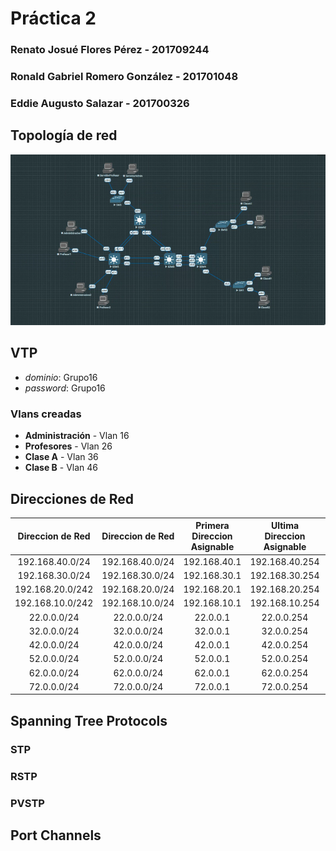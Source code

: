 # Práctica 2

### Renato Josué Flores Pérez 	   - 201709244
### Ronald Gabriel Romero González - 201701048
### Eddie Augusto Salazar	   - 201700326

## Topología de red
![image](images/topologia.png)

## VTP

- *dominio*: Grupo16
- *password*: Grupo16

### Vlans creadas

- **Administración** - Vlan 16
- **Profesores** - Vlan 26
- **Clase A** - Vlan 36
- **Clase B** - Vlan 46

## Direcciones de Red

| Direccion de Red | Direccion de Red | Primera Direccion Asignable | Ultima Direccion Asignable | Direccion de Broadcast |
|:----------------:|:-------------:|:-------------:|:-------------:|:-------------:| 
| 192.168.40.0/24  | 192.168.40.0/24 | 192.168.40.1 | 192.168.40.254 | 192.168.40.255 |
| 192.168.30.0/24  | 192.168.30.0/24 | 192.168.30.1 | 192.168.30.254 | 192.168.30.255 |
| 192.168.20.0/242 | 192.168.20.0/24 | 192.168.20.1 | 192.168.20.254 | 192.168.20.255 |
| 192.168.10.0/242 | 192.168.10.0/24 | 192.168.10.1 | 192.168.10.254 | 192.168.10.255 |
| 22.0.0.0/24      | 22.0.0.0/24     | 22.0.0.1     | 22.0.0.254     | 22.0.0.255     |
| 32.0.0.0/24      | 32.0.0.0/24     | 32.0.0.1     | 32.0.0.254     | 32.0.0.255     |
| 42.0.0.0/24      | 42.0.0.0/24     | 42.0.0.1     | 42.0.0.254     | 42.0.0.255     |
| 52.0.0.0/24      | 52.0.0.0/24     | 52.0.0.1     | 52.0.0.254     | 52.0.0.255     |
| 62.0.0.0/24      | 62.0.0.0/24     | 62.0.0.1     | 62.0.0.254     | 62.0.0.255     |
| 72.0.0.0/24      | 72.0.0.0/24     | 72.0.0.1     | 72.0.0.254     | 72.0.0.255     |

## Spanning Tree Protocols

### STP
### RSTP
### PVSTP

## Port Channels
